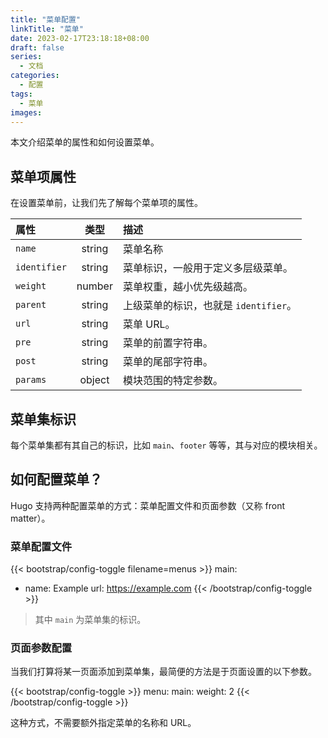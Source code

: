 ```yaml
---
title: "菜单配置"
linkTitle: "菜单"
date: 2023-02-17T23:18:18+08:00
draft: false
series:
  - 文档
categories:
  - 配置
tags:
  - 菜单
images:
---
```


本文介绍菜单的属性和如何设置菜单。

<!--more-->

## 菜单项属性

在设置菜单前，让我们先了解每个菜单项的属性。

| 属性         |  类型  | 描述                                  |
| :----------- | :----: | :------------------------------------ |
| `name`       | string | 菜单名称                              |
| `identifier` | string | 菜单标识，一般用于定义多层级菜单。    |
| `weight`     | number | 菜单权重，越小优先级越高。            |
| `parent`     | string | 上级菜单的标识，也就是 `identifier`。 |
| `url`        | string | 菜单 URL。                            |
| `pre`        | string | 菜单的前置字符串。                    |
| `post`       | string | 菜单的尾部字符串。                    |
| `params`     | object | 模块范围的特定参数。                  |

## 菜单集标识

每个菜单集都有其自己的标识，比如 `main`、`footer` 等等，其与对应的模块相关。

## 如何配置菜单？

Hugo 支持两种配置菜单的方式：菜单配置文件和页面参数（又称 front matter）。

### 菜单配置文件

{{< bootstrap/config-toggle filename=menus >}}
main:
  - name: Example
    url: https://example.com
{{< /bootstrap/config-toggle >}}

> 其中 `main` 为菜单集的标识。

### 页面参数配置

当我们打算将某一页面添加到菜单集，最简便的方法是于页面设置的以下参数。

{{< bootstrap/config-toggle >}}
menu:
  main:
    weight: 2
{{< /bootstrap/config-toggle >}}

这种方式，不需要额外指定菜单的名称和 URL。
